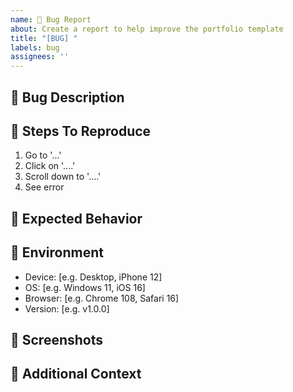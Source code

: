 ```yaml
---
name: 🐛 Bug Report
about: Create a report to help improve the portfolio template
title: "[BUG] "
labels: bug
assignees: ''
---
```


## 🐛 Bug Description
<!-- A clear and concise description of what the bug is -->

## 🔄 Steps To Reproduce
<!-- Steps to reproduce the behavior -->
1. Go to '...'
2. Click on '....'
3. Scroll down to '....'
4. See error

## 🤔 Expected Behavior
<!-- A clear and concise description of what you expected to happen -->

## 📱 Environment
<!-- Please complete the following information -->
- Device: [e.g. Desktop, iPhone 12]
- OS: [e.g. Windows 11, iOS 16]
- Browser: [e.g. Chrome 108, Safari 16]
- Version: [e.g. v1.0.0]

## 📸 Screenshots
<!-- If applicable, add screenshots to help explain your problem -->

## 📝 Additional Context
<!-- Add any other context about the problem here --> 